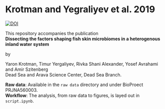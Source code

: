 # Krotman and Yegraliyev et al. 2019

[![DOI](https://zenodo.org/badge/190523076.svg)](https://zenodo.org/badge/latestdoi/190523076)

This repository accompanies the publication  
**Dissecting the factors shaping fish skin microbiomes in a heterogenous inland water system**  

by  

Yaron Krotman, Timur Yergaliyev, Rivka Shani Alexander, Yosef Avrahami and Amir Szitenberg  
Dead Sea and Arava Science Center, Dead Sea Branch.
  
**Raw data**: Available in the `raw data` directory and under BioProect PRJNA560003.  
**Workflow**: The analysis, from raw data to figures, is layed out in `script.ipynb`.  
